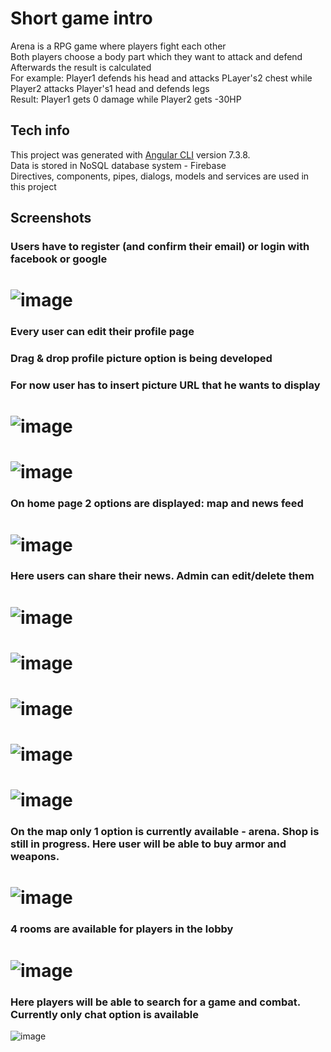 # Short game intro

Arena is a RPG game where players fight each other</br>
Both players choose a body part which they want to attack and defend</br>
Afterwards the result is calculated</br>
For example: Player1 defends his head and attacks PLayer's2 chest while Player2 attacks Player's1 head and defends legs</br>
Result: Player1 gets 0 damage while Player2 gets -30HP

## Tech info
This project was generated with [Angular CLI](https://github.com/angular/angular-cli) version 7.3.8.</br>
Data is stored in NoSQL database system - Firebase</br>
Directives, components, pipes, dialogs, models and services are used in this project

## Screenshots

### Users have to register (and confirm their email) or login with facebook or google
![image](https://github.com/oskarrr991/Online-game/blob/master/screenshots/1.png)
======
### Every user can edit their profile page
### Drag & drop profile picture option is being developed
### For now user has to insert picture URL that he wants to display
![image](https://github.com/oskarrr991/Online-game/blob/master/screenshots/2.png)
======
![image](https://github.com/oskarrr991/Online-game/blob/master/screenshots/3.1.png)
======
### On home page 2 options are displayed: map and news feed
![image](https://github.com/oskarrr991/Online-game/blob/master/screenshots/4.png)
======
### Here users can share their news. Admin can edit/delete them
![image](https://github.com/oskarrr991/Online-game/blob/master/screenshots/5.png)
======
![image](https://github.com/oskarrr991/Online-game/blob/master/screenshots/6.png)
======
![image](https://github.com/oskarrr991/Online-game/blob/master/screenshots/7.png)
======
![image](https://github.com/oskarrr991/Online-game/blob/master/screenshots/8.png)
======
![image](https://github.com/oskarrr991/Online-game/blob/master/screenshots/9.png)
======
### On the map only 1 option is currently available - arena. Shop is still in progress. Here user will be able to buy armor and weapons. 
![image](https://github.com/oskarrr991/Online-game/blob/master/screenshots/10.png)
======
### 4 rooms are available for players in the lobby
![image](https://github.com/oskarrr991/Online-game/blob/master/screenshots/11.png)
======
### Here players will be able to search for a game and combat. Currently only chat option is available
![image](https://github.com/oskarrr991/Online-game/blob/master/screenshots/12.png)
